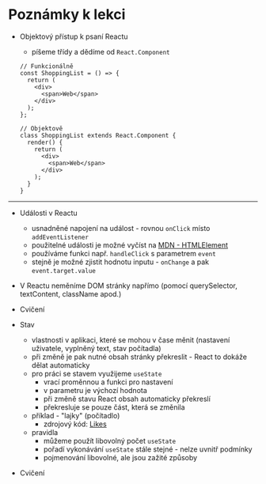 # Poznámky k lekci

- Objektový přístup k psaní Reactu

  - píšeme třídy a dědíme od `React.Component`

  ```
  // Funkcionálně
  const ShoppingList = () => {
    return (
      <div>
        <span>Web</span>
      </div>
    );
  };

  // Objektově
  class ShoppingList extends React.Component {
    render() {
      return (
        <div>
          <span>Web</span>
        </div>
      );
    }
  }
  ```

---

- Události v Reactu
  - usnadněné napojení na událost - rovnou `onClick` místo `addEventListener`
  - použitelné události je možné vyčíst na [MDN - HTMLElement](https://developer.mozilla.org/en-US/docs/Web/API/HTMLElement)
  - používáme funkci např. `handleClick` s parametrem `event`
  - stejně je možné zjistit hodnotu inputu - `onChange` a pak `event.target.value`
- V Reactu neměníme DOM stránky napřímo (pomocí querySelector, textContent, className apod.)

- Cvičení

- Stav

  - vlastnosti v aplikaci, které se mohou v čase měnit (nastavení uživatele, vyplněný text, stav počítadla)
  - při změně je pak nutné obsah stránky překreslit - React to dokáže dělat automaticky
  - pro práci se stavem využijeme `useState`
    - vrací proměnnou a funkci pro nastavení
    - v parametru je výchozí hodnota
    - při změně stavu React obsah automaticky překreslí
    - překresluje se pouze část, která se změnila
  - příklad - "lajky" (počítadlo)
    - zdrojový kód: [Likes](Likes)
  - pravidla
    - můžeme použít libovolný počet `useState`
    - pořadí vykonávání `useState` stále stejné - nelze uvnitř podmínky
    - pojmenování libovolné, ale jsou zažité způsoby

- Cvičení
